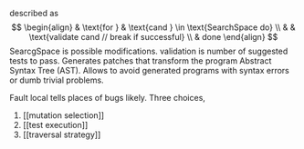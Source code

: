 described as 
$$
\begin{align}
	& \text{for } & \text{cand } \in \text{SearchSpace do} \\
& & \text{validate cand // break if successful} \\
& done
\end{align}
$$
SearcgSpace is possible modifications. 
validation is number of suggested tests to pass. 
Generates patches that transform the program Abstract Syntax Tree (AST). Allows to avoid generated programs with syntax errors or dumb trivial problems.

Fault local tells places of bugs likely.
Three choices, 
1. [[mutation selection]]
2. [[test execution]]
3. [[traversal strategy]] 



